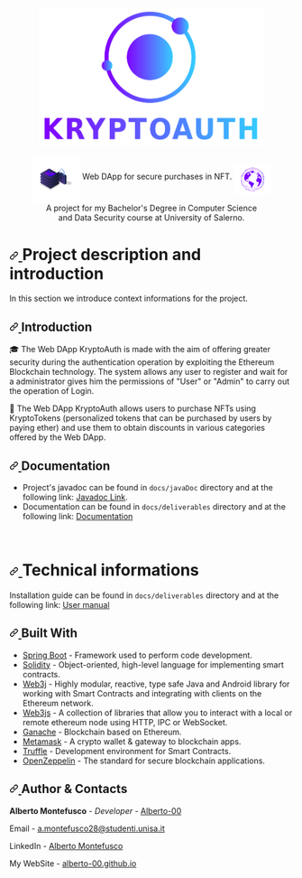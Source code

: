 <p align="center">
  <img width="400px" src="./KryptoAuth/src/main/resources/static/img/logo/logo-blu.png">
</p>
<p align="center" dir="auto">
  <img align="middle" width="85px" src="./KryptoAuth/src/main/resources/static/img/illustrations/token-lock.svg"/> 
  Web DApp for secure purchases in NFT.
  <img align="middle" width="65px" src="./KryptoAuth/src/main/resources/static/img/illustrations/world.svg"/><br>
  A project for my Bachelor's Degree in Computer Science <br>and Data Security course at University of Salerno.
</p>

<h1 dir="auto">
  <a id="user-content-project-description-and-introduction" class="anchor" aria-hidden="true" href="#project-description-and-introduction">
    <svg class="octicon octicon-link" viewBox="0 0 16 16" version="1.1" width="16" height="16" aria-hidden="true"><path fill-rule="evenodd" d="M7.775 3.275a.75.75 0 001.06 1.06l1.25-1.25a2 2 0 112.83 2.83l-2.5 2.5a2 2 0 01-2.83 0 .75.75 0 00-1.06 1.06 3.5 3.5 0 004.95 0l2.5-2.5a3.5 3.5 0 00-4.95-4.95l-1.25 1.25zm-4.69 9.64a2 2 0 010-2.83l2.5-2.5a2 2 0 012.83 0 .75.75 0 001.06-1.06 3.5 3.5 0 00-4.95 0l-2.5 2.5a3.5 3.5 0 004.95 4.95l1.25-1.25a.75.75 0 00-1.06-1.06l-1.25 1.25a2 2 0 01-2.83 0z">
      </path>
    </svg>
  </a>
  Project description and introduction
</h1>
<p dir="auto">In this section we introduce context informations for the project.</p>
<h2 dir="auto">
  <a id="user-content-introduction" class="anchor" aria-hidden="true" href="#introduction"><svg class="octicon octicon-link" viewBox="0 0 16 16" version="1.1" width="16" height="16" aria-hidden="true">
    <path fill-rule="evenodd" d="M7.775 3.275a.75.75 0 001.06 1.06l1.25-1.25a2 2 0 112.83 2.83l-2.5 2.5a2 2 0 01-2.83 0 .75.75 0 00-1.06 1.06 3.5 3.5 0 004.95 0l2.5-2.5a3.5 3.5 0 00-4.95-4.95l-1.25 1.25zm-4.69 9.64a2 2 0 010-2.83l2.5-2.5a2 2 0 012.83 0 .75.75 0 001.06-1.06 3.5 3.5 0 00-4.95 0l-2.5 2.5a3.5 3.5 0 004.95 4.95l1.25-1.25a.75.75 0 00-1.06-1.06l-1.25 1.25a2 2 0 01-2.83 0z">
    </path>
    </svg>
  </a>
  Introduction
</h2>
<p dir="auto">
  🎓 The Web DApp KryptoAuth is made with the aim of offering greater security during the authentication operation by exploiting the Ethereum Blockchain technology. The system allows any user to register and wait for a administrator gives him the permissions of "User" or "Admin" to carry out the operation of Login.
</p>
<p dir="auto">
  🏪 The Web DApp KryptoAuth allows users to purchase NFTs using KryptoTokens (personalized tokens that can be purchased by users by paying ether) and use them to obtain discounts in various categories offered by the Web DApp.
</p>
<h2 dir="auto">
  <a id="user-content-documentation" class="anchor" aria-hidden="true" href="#documentation">
    <svg class="octicon octicon-link" viewBox="0 0 16 16" version="1.1" width="16" height="16" aria-hidden="true">
      <path fill-rule="evenodd" d="M7.775 3.275a.75.75 0 001.06 1.06l1.25-1.25a2 2 0 112.83 2.83l-2.5 2.5a2 2 0 01-2.83 0 .75.75 0 00-1.06 1.06 3.5 3.5 0 004.95 0l2.5-2.5a3.5 3.5 0 00-4.95-4.95l-1.25 1.25zm-4.69 9.64a2 2 0 010-2.83l2.5-2.5a2 2 0 012.83 0 .75.75 0 001.06-1.06 3.5 3.5 0 00-4.95 0l-2.5 2.5a3.5 3.5 0 004.95 4.95l1.25-1.25a.75.75 0 00-1.06-1.06l-1.25 1.25a2 2 0 01-2.83 0z">
      </path>
    </svg>
  </a>
  Documentation
</h2>
<ul dir="auto">
<li>Project's javadoc can be found in <code>docs/javaDoc</code> directory and at the following link: <a href="https://alberto-00.github.io/Kryptoauth-NFT/" rel="nofollow">Javadoc Link</a>.</li>
<li>Documentation can be found in <code>docs/deliverables</code> directory and at the following link: <a href="https://alberto-00.github.io/Kryptoauth-NFT/" rel="nofollow">Documentation</a></li>
</ul>
<br>
<h1 dir="auto">
  <a id="user-content-technical-informations" class="anchor" aria-hidden="true" href="#technical-informations">
    <svg class="octicon octicon-link" viewBox="0 0 16 16" version="1.1" width="16" height="16" aria-hidden="true">
      <path fill-rule="evenodd" d="M7.775 3.275a.75.75 0 001.06 1.06l1.25-1.25a2 2 0 112.83 2.83l-2.5 2.5a2 2 0 01-2.83 0 .75.75 0 00-1.06 1.06 3.5 3.5 0 004.95 0l2.5-2.5a3.5 3.5 0 00-4.95-4.95l-1.25 1.25zm-4.69 9.64a2 2 0 010-2.83l2.5-2.5a2 2 0 012.83 0 .75.75 0 001.06-1.06 3.5 3.5 0 00-4.95 0l-2.5 2.5a3.5 3.5 0 004.95 4.95l1.25-1.25a.75.75 0 00-1.06-1.06l-1.25 1.25a2 2 0 01-2.83 0z">
      </path>
    </svg>
  </a>
  Technical informations
</h1>
<p dir="auto">Installation guide can be found in <code>docs/deliverables</code> directory and at the following link: <a href="https://github.com/Alberto-00/Blockchain-Authentication/blob/main/docs/deliverables/MDI.pdf" rel="nofollow">User manual</a>
</p>
<h2 dir="auto">
  <a id="user-content-built-with" class="anchor" aria-hidden="true" href="#built-with"><svg class="octicon octicon-link" viewBox="0 0 16 16" version="1.1" width="16" height="16" aria-hidden="true">
    <path fill-rule="evenodd" d="M7.775 3.275a.75.75 0 001.06 1.06l1.25-1.25a2 2 0 112.83 2.83l-2.5 2.5a2 2 0 01-2.83 0 .75.75 0 00-1.06 1.06 3.5 3.5 0 004.95 0l2.5-2.5a3.5 3.5 0 00-4.95-4.95l-1.25 1.25zm-4.69 9.64a2 2 0 010-2.83l2.5-2.5a2 2 0 012.83 0 .75.75 0 001.06-1.06 3.5 3.5 0 00-4.95 0l-2.5 2.5a3.5 3.5 0 004.95 4.95l1.25-1.25a.75.75 0 00-1.06-1.06l-1.25 1.25a2 2 0 01-2.83 0z">
    </path>
    </svg>
  </a>
  Built With
  </h2>
<ul dir="auto">
  <li><a href="https://spring.io/projects/spring-boot" rel="nofollow">Spring Boot</a> - Framework used to perform code development.</li>
  <li><a href="https://docs.soliditylang.org/en/v0.8.15/" rel="nofollow">Solidity</a> - Object-oriented, high-level language for implementing smart contracts.</li>
  <li><a href="https://docs.web3j.io/4.8.7/" rel="nofollow">Web3j</a> - Highly modular, reactive, type safe Java and Android library for working with Smart Contracts and integrating with clients on the Ethereum network.</li>
  <li><a href="https://web3js.readthedocs.io/en/v1.7.5/" rel="nofollow">Web3js</a> - A collection of libraries that allow you to interact with a local or remote ethereum node using HTTP, IPC or WebSocket.</li>
  <li><a href="https://trufflesuite.com/ganache/" rel="nofollow">Ganache</a> - Blockchain based on Ethereum.</li>
  <li><a href="https://metamask.io/" rel="nofollow">Metamask</a> - A crypto wallet & gateway to blockchain apps.</li>
  <li><a href="https://trufflesuite.com/" rel="nofollow">Truffle</a> - Development environment for Smart Contracts.</li>
  <li><a href="https://www.openzeppelin.com/" rel="nofollow">OpenZeppelin</a> - The standard for secure blockchain applications.</li>
</ul>

<h2 dir="auto">
  <a id="user-content-authors" class="anchor" aria-hidden="true" href="#authors">
    <svg class="octicon octicon-link" viewBox="0 0 16 16" version="1.1" width="16" height="16" aria-hidden="true"><path fill-rule="evenodd" d="M7.775 3.275a.75.75 0 001.06 1.06l1.25-1.25a2 2 0 112.83 2.83l-2.5 2.5a2 2 0 01-2.83 0 .75.75 0 00-1.06 1.06 3.5 3.5 0 004.95 0l2.5-2.5a3.5 3.5 0 00-4.95-4.95l-1.25 1.25zm-4.69 9.64a2 2 0 010-2.83l2.5-2.5a2 2 0 012.83 0 .75.75 0 001.06-1.06 3.5 3.5 0 00-4.95 0l-2.5 2.5a3.5 3.5 0 004.95 4.95l1.25-1.25a.75.75 0 00-1.06-1.06l-1.25 1.25a2 2 0 01-2.83 0z">
      </path>
    </svg>
  </a>
  Author & Contacts
</h2>
<p dir="auto"><strong>Alberto Montefusco</strong>   - <em>Developer</em>   - <a href="https://github.com/Alberto-00">Alberto-00</a></p>
<p dir="auto">Email - <a href="mailto:a.montefusco28@studenti.unisa.it">a.montefusco28@studenti.unisa.it</a></p>
<p dir="auto">LinkedIn - <a href="https://www.linkedin.com/in/alberto-montefusco">Alberto Montefusco</a></p>
<p dir="auto">My WebSite - <a href="https://alberto-00.github.io/">alberto-00.github.io</a></p>
